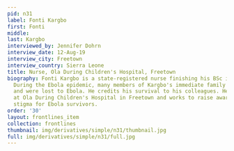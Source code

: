```yaml
---
pid: n31
label: Fonti Kargbo
first: Fonti
middle: 
last: Kargbo
interviewed_by: Jennifer Dohrn
interview_date: 12-Aug-19
interview_city: Freetown
interview_country: Sierra Leone
title: Nurse, Ola During Children's Hospital, Freetown
biography: Fonti Kargbo is a state-registered nurse finishing his BSc in nursing.
  During the Ebola epidemic, many members of Kargbo's immediate family contracted
  and were lost to Ebola. He credits his survival to his colleagues. He is now a nurse
  at Ola During Children's Hospital in Freetown and works to raise awareness and decrease
  stigma for Ebola survivors.
order: '30'
layout: frontlines_item
collection: frontlines
thumbnail: img/derivatives/simple/n31/thumbnail.jpg
full: img/derivatives/simple/n31/full.jpg
---
```

